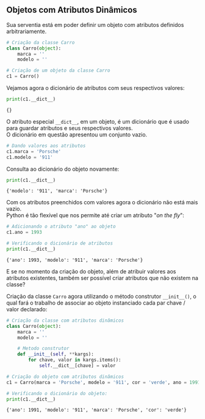 ## Objetos com Atributos Dinâmicos

Sua serventia está em poder definir um objeto com atributos definidos
arbitrariamente.  

``` python
# Criação da classe Carro
class Carro(object):
    marca = ''
    modelo = ''

# Criação de um objeto da classe Carro
c1 = Carro()
```

Vejamos agora o dicionário de atributos com seus respectivos valores:

``` python
print(c1.__dict__)
```

``` console
{}
```

O atributo especial `__dict__`, em um objeto, é um dicionário que é usado para
guardar atributos e seus respectivos valores.  
O dicionário em questão apresentou um conjunto vazio.  

``` python
# Dando valores aos atributos
c1.marca = 'Porsche'
c1.modelo = '911'
```

Consulta ao dicionário do objeto novamente:

``` python
print(c1.__dict__)
```

``` console
{'modelo': '911', 'marca': 'Porsche'}
```

Com os atributos preenchidos com valores agora o dicionário não está mais
vazio.  
Python é tão flexível que nos permite até criar um atributo "*on the fly*":

``` python
# Adicionando o atributo "ano" ao objeto
c1.ano = 1993

# Verificando o dicionário de atributos
print(c1.__dict__)
```

``` console
{'ano': 1993, 'modelo': '911', 'marca': 'Porsche'}
```

E se no momento da criação do objeto, além de atribuir valores aos atributos
existentes, também ser possível criar atributos que não existem na classe?  
  
Criação da classe `Carro` agora utilizando o método construtor `__init__()`,
o qual fará o trabalho de associar ao objeto instanciado cada par
chave / valor declarado:

``` python
# Criação da classe com atributos dinâmicos
class Carro(object):
    marca = ''
    modelo = ''

    # Metodo construtor
    def __init__(self, **kargs):
        for chave, valor in kargs.items():
            self.__dict__[chave] = valor

# Criação do objeto com atributos dinâmicos
c1 = Carro(marca = 'Porsche', modelo = '911', cor = 'verde', ano = 1991)

# Verificando o dicionário do objeto:
print(c1.__dict__)
```

``` console
{'ano': 1991, 'modelo': '911', 'marca': 'Porsche', 'cor': 'verde'}
```
